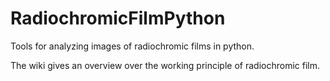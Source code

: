 # RadiochromicFilmPython
Tools for analyzing images of radiochromic films in python. 

The wiki gives an overview over the working principle of radiochromic film.
